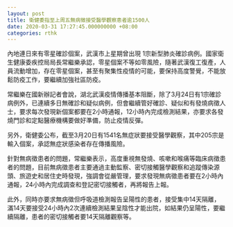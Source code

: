 ```yaml
---
layout: post
title: 衛健委指至上周五無病徵接受醫學觀察患者逾1500人
date: 2020-03-31 17:27:45.000000000 +08:00
categories: rthk
---
```


內地連日來有零星確診個案，武漢市上星期曾出現 1宗新型肺炎確診病例。國家衛生健康委疾控局局長常繼樂承認，零星個案不等如零風險，隨著武漢復工復產，人員流動增加，存在零星個案，甚至有聚集性疫情的可能，要保持高度警覺，不能放鬆防疫工作，要繼續加強社區防疫。

常繼樂在國新辦記者會說，湖北武漢疫情傳播基本阻斷，除了3月24日有1宗確診病例外，已連續多日無確診和疑似病例，但會繼續管好確診、疑似和有發燒病徵人士，要求每次發現新個案都要在2小時通報，12小時內完成檢測結果，亦要求各發燒門診和定點醫療機構要做好準備，防止疫情反彈。

另外，衛健委公布，截至3月20日有1541名無症狀要接受醫學觀察，其中205宗是輸入個案，承認無症狀感染者存在傳播風險。

針對無病徵患者的問題，常繼樂表示，高度重視無發燒、咳嗽和喉痛等臨床病徵患者的問題，目前無病徵患者主要通過主動監察、密切接觸醫學觀察和追蹤傳染源頭、旅遊史和居住史時發現，強調會從嚴管理，要求發現無病徵患者要在2小時內通報，24小時內完成調查和登記密切接觸者，再將報告上報。

此外，同時亦要求無病徵但呼吸道檢測報告呈陽性的患者，接受集中14天隔離，滿14天要接受24小時內2次連續檢測結果呈陰性才能出院，如結果仍呈陽性，要繼續隔離，患者的密切接觸者要14天隔離觀察等。
